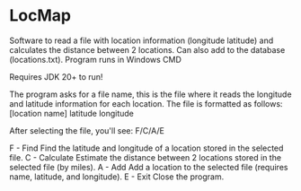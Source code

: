 # LocMap
Software to read a file with location information (longitude latitude) and calculates the  distance between 2 locations. Can also add to the database (locations.txt). Program runs in Windows CMD

Requires JDK 20+ to run!

The program asks for a file name, this is the file where it reads the longitude and latitude information for each location. The file is formatted as follows:
[location name]
latitude
longitude

After selecting the file, you'll see:
F/C/A/E

F - Find
  Find the latitude and longitude of a location stored in the selected file.
C - Calculate
  Estimate the distance between 2 locations stored in the selected file (by miles).
A - Add
  Add a location to the selected file (requires name, latitude, and longitude).
E - Exit
  Close the program.

